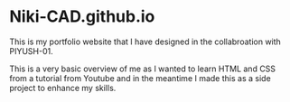 # Niki-CAD.github.io

This is my portfolio website that I have designed in the collabroation with PIYUSH-01.

This is a very basic overview of me as I wanted to learn HTML and CSS from a tutorial from Youtube and in the meantime I made this as a side project to enhance my skills.
